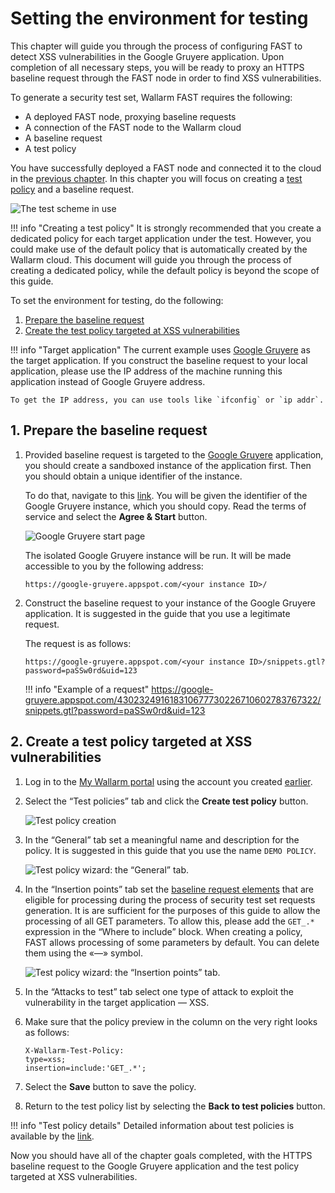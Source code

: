 [img-test-scheme]:                  ../../images/fast/qsg/en/test-preparation/12-qsg-fast-test-prep-scheme.png
[img-google-gruyere-startpage]:     ../../images/fast/qsg/common/test-preparation/13-qsg-fast-test-prep-gruyere.png
[img-policy-screen]:                ../../images/fast/qsg/common/test-preparation/14-qsg-fast-test-prep-policy-screen.png
[img-wizard-general]:               ../../images/fast/qsg/common/test-preparation/15-qsg-fast-test-prep-policy-wizard-general.png
[img-wizard-insertion-points]:      ../../images/fast/qsg/common/test-preparation/16-qsg-fast-test-prep-policy-wizard-ins-points.png

[link-previous-chapter]:            deployment.md
[link-https-google-gruyere]:        https://google-gruyere.appspot.com
[link-https-google-gruyere-start]:  https://google-gruyere.appspot.com/start
[link-wl-console]:                  https://us1.my.wallarm.com

[doc-policy-in-detail]:             ../operations/test-policy/overview.md

[gl-element]:                       ../TERMS-GLOSSARY.md#baseline-request-element
[gl-testpolicy]:                    ../TERMS-GLOSSARY.md#test-policy

[anchor1]:  #1-prepare-the-baseline-request                       
[anchor2]:  #2-create-a-test-policy-targeted-at-xss-vulnerabilities
    
    
#   Setting the environment for testing

This chapter will guide you through the process of configuring FAST to detect XSS vulnerabilities in the Google Gruyere application. Upon completion of all necessary steps, you will be ready to proxy an HTTPS baseline request through the FAST node in order to find XSS vulnerabilities.

To generate a security test set, Wallarm FAST requires the following:
* A deployed FAST node, proxying baseline requests
* A connection of the FAST node to the Wallarm cloud 
* A baseline request
* A test policy

You have successfully deployed a FAST node and connected it to the cloud in the [previous chapter][link-previous-chapter]. In this chapter you will focus on creating a [test policy][gl-testpolicy] and a baseline request.

![The test scheme in use][img-test-scheme]

!!! info "Creating a test policy"
    It is strongly recommended that you create a dedicated policy for each target application under the test. However, you could make use of the default policy that is automatically created by the Wallarm cloud. This document will guide you through the process of creating a dedicated policy, while the default policy is beyond the scope of this guide.
    
To set the environment for testing, do the following:

1.  [Prepare the baseline request][anchor1]
2.  [Create the test policy targeted at XSS vulnerabilities][anchor2]
    
!!! info "Target application"
    The current example uses [Google Gruyere][link-https-google-gruyere] as the target application. If you construct the baseline request to your local application, please use the IP address of the machine running this application instead of Google Gruyere address.
    
    To get the IP address, you can use tools like `ifconfig` or `ip addr`.
        
##  1.  Prepare the baseline request

1.  Provided baseline request is targeted to the [Google Gruyere][link-https-google-gruyere] application, you should create a sandboxed instance of the application first. Then you should obtain a unique identifier of the instance.
    
    To do that, navigate to this [link][link-https-google-gruyere-start]. You will be given the identifier of the Google Gruyere instance, which you should copy. Read the terms of service and select the **Agree & Start** button.
    
    ![Google Gruyere start page][img-google-gruyere-startpage]

    The isolated Google Gruyere instance will be run. It will be made accessible to you by the following address:
    
    `https://google-gruyere.appspot.com/<your instance ID>/`

2.  Construct the baseline request to your instance of the Google Gruyere application.     It is suggested in the guide that you use a legitimate request.

    The request is as follows:

    ```
    https://google-gruyere.appspot.com/<your instance ID>/snippets.gtl?password=paSSw0rd&uid=123
    ```

    !!! info "Example of a request"
        <https://google-gruyere.appspot.com/430232491618310677730226710602783767322/snippets.gtl?password=paSSw0rd&uid=123>
    
##  2.  Create a test policy targeted at XSS vulnerabilities

1.  Log in to the [My Wallarm portal][link-wl-console] using the account you created [earlier][link-previous-chapter].

2.  Select the “Test policies” tab and click the **Create test policy** button.

    ![Test policy creation][img-policy-screen]

3.  In the “General” tab set a meaningful name and description for the policy. It is suggested in this guide that you use the name `DEMO POLICY`. 

    ![Test policy wizard: the “General” tab.][img-wizard-general]

4.  In the “Insertion points” tab set the [baseline request elements][gl-element] that are eligible for processing during the process of security test set requests generation. It is are sufficient for the purposes of this guide to allow the processing of all GET parameters. To allow this, please add the `GET_.*` expression in the “Where to include” block. When creating a policy, FAST allows processing of some parameters by default. You can delete them using the «—» symbol.

    ![Test policy wizard: the “Insertion points” tab.][img-wizard-insertion-points]

5.  In the “Attacks to test” tab select one type of attack to exploit the vulnerability in the target application — XSS.

6.  Make sure that the policy preview in the column on the very right looks as follows:

    ```
    X-Wallarm-Test-Policy: 
    type=xss; 
    insertion=include:'GET_.*'; 
    ```

7.  Select the **Save** button to save the policy.

8.  Return to the test policy list by selecting the **Back to test policies** button.
    
    
!!! info "Test policy details"
    Detailed information about test policies is available by the [link][doc-policy-in-detail].

Now you should have all of the chapter goals completed, with the HTTPS baseline request to the Google Gruyere application and the test policy targeted at XSS vulnerabilities.    
